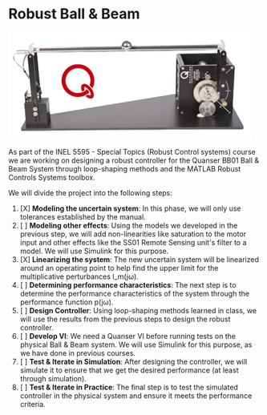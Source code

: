 # Robust Ball & Beam

![Ball & Beam System](./Quanser%20BB01.png)

As part of the INEL 5595 - Special Topics (Robust Control systems) course we are working on designing a robust controller for the Quanser BB01 Ball & Beam System through loop-shaping methods and the MATLAB Robust Controls Systems toolbox.

We will divide the project into the following steps:

 1. [X] **Modeling the uncertain system**: In this phase, we will only use tolerances established by the manual.
 2. [ ] **Modeling other effects**: Using the models we developed in the previous step, we will add non-linearities like saturation to the motor input and other effects like the SS01 Remote Sensing unit's filter to a model. We will use Simulink for this purpose.
 3. [X] **Linearizing the system**: The new uncertain system will be linearized around an operating point to help find the upper limit for the multiplicative perturbances l_m(jω).
 4. [ ] **Determining performance characteristics**: The next step is to determine the performance characteristics of the system through the performance function p(jω).
 5. [ ] **Design Controller**: Using loop-shaping methods learned in class, we will use the results from the previous steps to design the robust controller.
 6. [ ] **Develop VI**: We need a Quanser VI before running tests on the physical Ball & Beam system. We will use Simulink for this purpose, as we have done in previous courses.
 7. [ ] **Test & Iterate in Simulation**: After designing the controller, we will simulate it to ensure that we get the desired performance (at least through simulation). 
 8. [ ] **Test & Iterate in Practice**: The final step is to test the simulated controller in the physical system and ensure it meets the performance criteria.